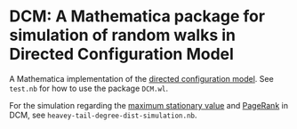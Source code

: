 # DCM: A Mathematica package for simulation of random walks in Directed Configuration Model

A Mathematica implementation of the [directed configuration
model](https://en.wikipedia.org/wiki/Configuration_model#Directed_configuration_model). See
`test.nb` for how to use the package `DCM.wl`.

For the simulation regarding the [maximum stationary value](https://arxiv.org/abs/2010.07246) and
[PageRank](https://arxiv.org/abs/1905.04993) in DCM, see `heavey-tail-degree-dist-simulation.nb`.
